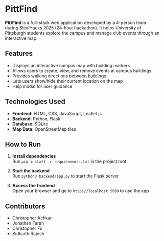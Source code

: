 
# PittFind

**PittFind** is a full-stack web application developed by a 4-person team during SteelHacks 2025 (24-hour hackathon). It helps University of Pittsburgh students explore the campus and manage club events through an interactive map.

## Features

- Displays an interactive campus map with building markers
- Allows users to create, view, and remove events at campus buildings
- Provides walking directions between buildings
- Lets users show/hide their current location on the map
- Help modal for user guidance

## Technologies Used
- **Frontend**: HTML, CSS, JavaScript, Leaflet.js
- **Backend**: Python, Flask
- **Database**: SQLite
- **Map Data**: OpenStreetMap tiles

## How to Run

1. **Install dependencies**  
	Run `pip install -r requirements.txt` in the project root

2. **Start the backend**  
	Run `python3 backend/app.py` to start the Flask server

3. **Access the frontend**  
	Open your browser and go to `http://localhost:5000` to use the app

## Contributors
- Christopher Achkar
- Jonathan Farah
- Christopher Fu
- Sidharth Rajesh
